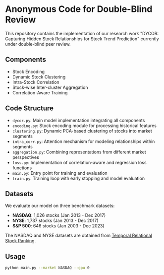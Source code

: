 # **Anonymous Code for Double-Blind Review**

This repository contains the implementation of our research work "DYCOR: Capturing Hidden Stock Relationships for Stock Trend Prediction" currently under double-blind peer review.

## **Components**

* Stock Encoding
* Dynamic Stock Clustering
* Intra-Stock Correlation
* Stock-wise Inter-cluster Aggregation
* Correlation-Aware Training

## **Code Structure**

* `dycor.py`: Main model implementation integrating all components
* `encoding.py`: Stock encoding module for processing historical features
* `clustering.py`: Dynamic PCA-based clustering of stocks into market segments
* `intra_corr.py`: Attention mechanism for modeling relationships within segments
* `aggregation.py`: Combining representations from different market perspectives
* `loss.py`: Implementation of correlation-aware and regression loss functions
* `main.py`: Entry point for training and evaluation
* `train.py`: Training loop with early stopping and model evaluation

## **Datasets**

We evaluate our model on three benchmark datasets:

* **NASDAQ**: 1,026 stocks (Jan 2013 - Dec 2017)
* **NYSE**: 1,737 stocks (Jan 2013 - Dec 2017)
* **S&P 500**: 646 stocks (Jan 2003 - Dec 2023)

The NASDAQ and NYSE datasets are obtained from [Temporal Relational Stock Ranking](https://github.com/fulifeng/Temporal_Relational_Stock_Ranking/tree/master/data).

## **Usage**

```bash
python main.py --market NASDAQ --gpu 0
